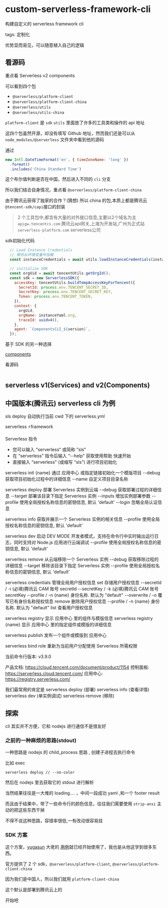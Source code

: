 # custom-serverless-framework-cli

构建自定义的 serverless framework cli

tags: 定制化

优势显而易见，可以随意植入自己的逻辑

## 看源码

重点看 Serverless v2 components

可以看到四个包

- `@serverless/platform-client`
- `@serverless/platform-client-china`
- `@serverless/utils`
- `@serverless/utils-china`

`platform-client` 是 `sdk`
`utils` 里面放了许多的工具类和操作的 api 地址

这四个包虽然开源，却没有填写 Github 地址，然而我们还是可以从 `node_modules/@serverless` 文件夹中看到他的源码

通过

```js
new Intl.DateTimeFormat('en', { timeZoneName: 'long' })
  .format()
  .includes('China Standard Time')
```

这个布尔值判断是否在中国，然后进入不同的 `cli` 分支

所以我们结合自身情况，重点看 `@serverless/platform-client-china`

由于腾讯云获得了独家的合作？(猜想) 所以 china 的包,本质上都是腾讯云`@tencent-sdk/capi`接口的封装

> 2 个工具包中,都含有大量的对外接口信息,主要以2个域名为主
`apigw.tencentcs.com` 腾讯云api网关,上海为开发站,广州为正式站
`serverless-platform.com` serverless公司
<!-- ，腾讯云获得了独家的合作？ -->
<!-- , apigw -->

sdk初始化代码

```js
  // Load Instance Credentials
  // 帮你从环境变量中加载
  const instanceCredentials = await utils.loadInstanceCredentials(instanceYaml.stage);

  // initialize SDK
  const orgUid = await tencentUtils.getOrgId();
  const sdk = new ServerlessSDK({
    accessKey: tencentUtils.buildTempAccessKeyForTencent({
      SecretId: process.env.TENCENT_SECRET_ID,
      SecretKey: process.env.TENCENT_SECRET_KEY,
      Token: process.env.TENCENT_TOKEN,
    }),
    context: {
      orgUid,
      orgName: instanceYaml.org,
      traceId: uuidv4(),
    },
    agent: `ComponentsCLI_${version}`,
  });
```
基于 SDK 的另一种选择

[components](https://github.com/serverless/components)

看源码


```js

```

## serverless v1(Services) and v2(Components)

## 中国版本(腾讯云) serverless cli 为例

sls deploy 自动执行当前 cwd 下的 serverless.yml

serverless ⚡framework

Serverless 指令

- 您可以输入 “serverless“ 或简称 ”sls“
- 在 “serverless" 指令后输入 “--help” 获取使用帮助
  快速开始
- 直接输入 “serverless" (或缩写 “sls”) 进行项目初始化

serverless init {name} 通过 应用中心 或指定链接初始化一个模版项目
--debug 获取项目初始化过程中的详细信息
--name 自定义项目目录名称

serverless deploy 部署 Serverless 实例到云端
--debug 获取部署过程的详细信息
--target 部署该目录下指定 Serverless 实例
--inputs 增加实例部署参数
--profile 使用全局授权名称信息的密钥信息, 默认 'default'
--login 忽略全局认证信息

serverless info 获取并展示一个 Serverless 实例的相关信息
--profile 使用全局授权名称信息的密钥信息, 默认 'default'

serverless dev 启动 DEV MODE 开发者模式，支持在命令行中实时输出运行日志，同时支持对 Node.js 应用进行云端调试
--profile 使用全局授权名称信息的密钥信息, 默认 'default'

serverless remove 从云端移除一个 Serverless 实例
--debug 获取移除过程的详细信息
--target 移除该目录下指定 Serverless 实例
--profile 使用全局授权名称信息的密钥信息, 默认 'default'

serverless credentials 管理全局用户授权信息
set 存储用户授权信息
--secretId / -i (必填)腾讯云 CAM 账号 secretId
--secretKey / -k (必填)腾讯云 CAM 账号 secretKey
--profile / -n {name} 身份名称. 默认为 "default"
--overwrite / -o 覆写已有身份名称授权信息
remove 删除用户授权信息
--profile / -n {name} 身份名称. 默认为 "default"
list 查看用户授权信息

serverless registry 显示 应用中心 里的组件与模版信息
serverless registry {name} 显示 应用中心 里的指定组件或模版的详细信息

serverless publish 发布一个组件或模版到 应用中心

serverless bind role 重新为当前用户分配使用 Serverless 所需权限

当前命令行版本: v3.9.0

产品文档: https://cloud.tencent.com/document/product/1154
控制面板: https://serverless.cloud.tencent.com/
应用中心: https://registry.serverless.com/

我们最常用的肯定是
serverless deploy (部署)
serverless info (查看详情)
serverless dev (单实例调试)
serverless remove (移除)

## 探索

cli 其实并不方便，它和 nodejs 进行通信不是很友好

### 之前的一种麻烦的思路(stdout)

一种思路是 nodejs 的 child_process 思路 , 创建子进程去执行命令

比如 exec

```shell
serverless deploy // --no-color
```

然后在 nodejs 里去获取它的 stdout 进行解析

当然结果往往是一大堆的 loading.... ，中间一段成功 yaml ,和一个 footer result

而且由于结果中，带了一些命令行的颜色信息，往往我们需要使用 `strip-ansi` 主动的把这些东西干掉

不得不说这种思路，容错率很低,一有改动很容易挂

### SDK 方案

这个方案，[yugasun](https://github.com/yugasun) 大佬的 [用例](https://github.com/serverless-components/tencent-framework-components/blob/master/scripts/example.ts)就已经开始使用了，我也是从他这学到很多东西。

官方提供了 2 个 sdk，`@serverless/platform-client`, `@serverless/platform-client-china`

因为我们是中国人，所以我们就用 `platform-client-china`

这个默认是部署到腾讯云上的

开始吧
